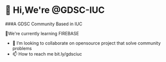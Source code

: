 # 👋 Hi,We're @GDSC-IUC

###A GDSC Community Based in IUC

 🌱We're currently learning FIREBASE
- 💞️ I’m looking to collaborate on opensource project that solve community problems
- 📫 How to reach me bit.ly/gdsciuc


